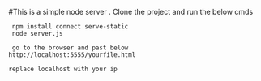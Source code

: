 #This is a simple node server . Clone the project and run the below cmds

````
 npm install connect serve-static
 node server.js
 
 go to the browser and past below
http://localhost:5555/yourfile.html

replace localhost with your ip



````